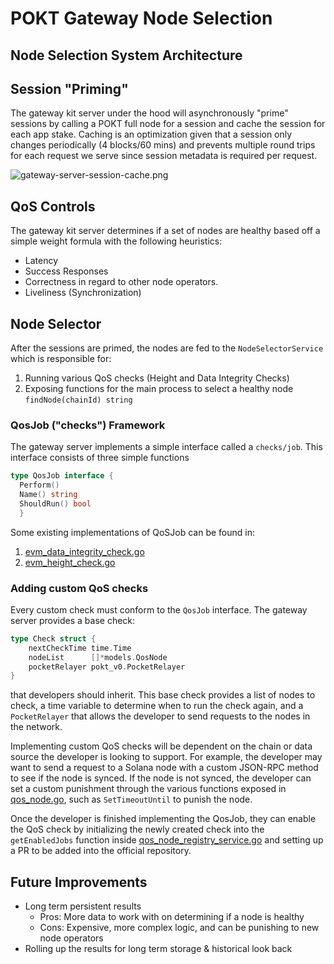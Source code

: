 # POKT Gateway Node Selection

## Node Selection System Architecture


## Session "Priming"

The gateway kit server under the hood will asynchronously "prime" sessions by calling a POKT full node for a session and cache the session for each app stake.
Caching is an optimization given that a session only changes periodically (4 blocks/60 mins) and prevents multiple round trips for each request we serve since session metadata is required per request. 

![gateway-server-session-cache.png](resources%2Fgateway-server-session-cache.png)

## QoS Controls

The gateway kit server determines if a set of nodes are healthy based off a simple weight formula with the following
heuristics:

- Latency
- Success Responses
- Correctness in regard to other node operators.
- Liveliness (Synchronization)

## Node Selector
After the sessions are primed, the nodes are fed to the `NodeSelectorService` which is responsible for:
1. Running various QoS checks (Height and Data Integrity Checks)
2. Exposing functions for the main process to select a healthy node `findNode(chainId) string`

### QosJob ("checks") Framework
The gateway server implements a simple interface called a `checks/job`. This interface consists of three simple functions
```go
type QosJob interface {
  Perform()
  Name() string
  ShouldRun() bool
  }
```
Some existing implementations of QoSJob can be found in:
1. [evm_data_integrity_check.go](..%2Finternal%2Fqos_node_registry%2Fchecks%2Fevm_data_integrity_check.go)
2. [evm_height_check.go](..%2Finternal%2Fqos_node_registry%2Fchecks%2Fevm_height_check.go)

### Adding custom QoS checks

Every custom check must conform to the `QosJob` interface. The gateway server provides a base check:
```go
type Check struct {
	nextCheckTime time.Time
	nodeList      []*models.QosNode
	pocketRelayer pokt_v0.PocketRelayer
}
```
that developers should inherit. This base check provides a list of nodes to check, a time variable to determine when to run the check again, and a `PocketRelayer` that allows the developer to send requests to the nodes in the network.

Implementing custom QoS checks will be dependent on the chain or data source the developer is looking to support.  For example, the developer may want to send a request to a Solana node with a custom JSON-RPC method to see if the node is synced.
If the node is not synced, the developer can set a custom punishment through the various functions exposed in [qos_node.go](..%2Finternal%2Fqos_node_registry%2Fmodels%2Fqos_node.go), such as `SetTimeoutUntil` to punish the node.

Once the developer is finished implementing the QosJob, they can enable the QoS check by initializing the newly created check into the `getEnabledJobs` function inside [qos_node_registry_service.go](..%2Finternal%2Fqos_node_registry%2Fqos_node_registry_service.go) and setting up a PR to be added into the official repository.

## Future Improvements

- Long term persistent results
    - Pros: More data to work with on determining if a node is healthy
    - Cons: Expensive, more complex logic, and can be punishing to new node operators
- Rolling up the results for long term storage & historical look back



